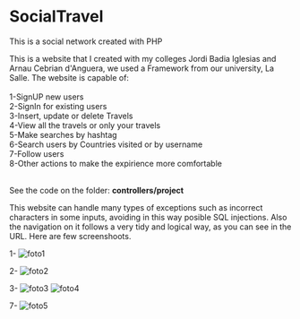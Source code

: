 # SocialTravel
This is a social network created with PHP

This is a website that I created with my colleges Jordi Badia Iglesias and Arnau Cebrian d'Anguera, we used a Framework from our university, La Salle. The website is capable of:<br /><br />
1-SignUP new users<br />
2-SignIn for existing users<br />
3-Insert, update or delete Travels<br />
4-View all the travels or only your travels<br />
5-Make searches by hashtag<br />
6-Search users by Countries visited or by username<br />
7-Follow users<br />
8-Other actions to make the expirience more comfortable<br /><br />

See the code on the folder: <b>controllers/project</b>

This website can handle many types of exceptions such as incorrect characters in some inputs, avoiding in this way posible SQL injections. Also the navigation on it follows a very tidy and logical way, as you can see in the URL. Here are few screenshoots.

1-
![foto1](https://cloud.githubusercontent.com/assets/10881908/9830668/95a85194-5937-11e5-857a-7cdfd0f0361f.png)

2-
![foto2](https://cloud.githubusercontent.com/assets/10881908/9830671/9b34ad88-5937-11e5-8616-baa831c3adfd.png)

3-
![foto3](https://cloud.githubusercontent.com/assets/10881908/9830673/9ebee9fa-5937-11e5-9913-41c2081acde0.png)
![foto4](https://cloud.githubusercontent.com/assets/10881908/9830674/a2368bc4-5937-11e5-8027-864e7b60060b.png)

7-
![foto5](https://cloud.githubusercontent.com/assets/10881908/9830675/a5ed6fee-5937-11e5-8c54-8c89fc27db89.png)
